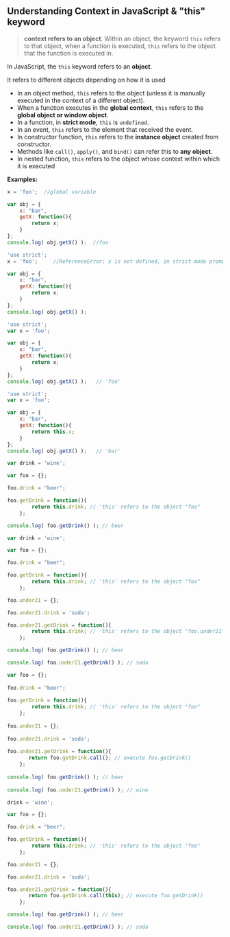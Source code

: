 ## Understanding Context in JavaScript & "this" keyword
> **context refers to an object**. Within an object, the keyword `this` refers to that object, when a function is executed, `this` refers to the object that the function is executed in.

In JavaScript, the `this` keyword refers to an **object**.

It refers to different objects depending on how it is used

- In an object method, `this` refers to the object (unless it is manually executed in the context of a different object).
- When a function executes in the **global context**, `this` refers to the **global object or window object**.
- In a function, in **strict mode**, `this` is `undefined`.
- In an event, `this` refers to the element that received the event.
- In constructor function, `this` refers to the **instance object** created from constructor.
- Methods like `call()`, `apply()`, and `bind()` can refer this to **any object**.
- In nested function, `this` refers to the object whose context within which it is executed

**Examples:**
```js
x = 'foo';  //global variable

var obj = {
    x: "bar",
    getX: function(){
        return x;
    }    
};
console.log( obj.getX() );  //foo
```
```js
'use strict';
x = 'foo';     //ReferenceError: x is not defined, in strict mode prompt this error

var obj = {
    x: "bar",
    getX: function(){
        return x;
    }    
};
console.log( obj.getX() );  
```
```js
'use strict';
var x = 'foo'; 

var obj = {
    x: "bar",
    getX: function(){
        return x;
    }    
};
console.log( obj.getX() );   // 'foo'
```
```js
'use strict';
var x = 'foo'; 

var obj = {
    x: "bar",
    getX: function(){
        return this.x;
    }    
};
console.log( obj.getX() );   // 'bar'
```
```js
var drink = 'wine';

var foo = {};

foo.drink = "beer";

foo.getDrink = function(){
        return this.drink; // 'this' refers to the object "foo"
    };

console.log( foo.getDrink() ); // beer
```
```js
var drink = 'wine';

var foo = {};

foo.drink = "beer";

foo.getDrink = function(){
        return this.drink; // 'this' refers to the object "foo"
    };

foo.under21 = {};

foo.under21.drink = 'soda';

foo.under21.getDrink = function(){
        return this.drink; // 'this' refers to the object "foo.under21"
    };

console.log( foo.getDrink() ); // beer

console.log( foo.under21.getDrink() ); // soda
```
```js
var foo = {};
 
foo.drink = "beer";
 
foo.getDrink = function(){      
        return this.drink; // 'this' refers to the object "foo"
    };
 
foo.under21 = {};
 
foo.under21.drink = 'soda';
 
foo.under21.getDrink = function(){
       return foo.getDrink.call(); // execute foo.getDrink()                
    };
 
console.log( foo.getDrink() ); // beer
 
console.log( foo.under21.getDrink() ); // wine
```
```js
drink = 'wine';

var foo = {};

foo.drink = "beer";

foo.getDrink = function(){      
        return this.drink; // 'this' refers to the object "foo"
    };

foo.under21 = {};

foo.under21.drink = 'soda';

foo.under21.getDrink = function(){
       return foo.getDrink.call(this); // execute foo.getDrink()                
    };

console.log( foo.getDrink() ); // beer

console.log( foo.under21.getDrink() ); // soda
```
